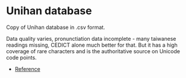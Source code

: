 # Unihan database

Copy of Unihan database in .csv format.

Data quality varies, pronunctiation data incomplete - many taiwanese readings missing, CEDICT alone much better for that. But it has a high coverage of rare characters and is the authoritative source on Unicode code points.

* [Reference](https://www.unicode.org/reports/tr38/#AlphabeticalListing)
